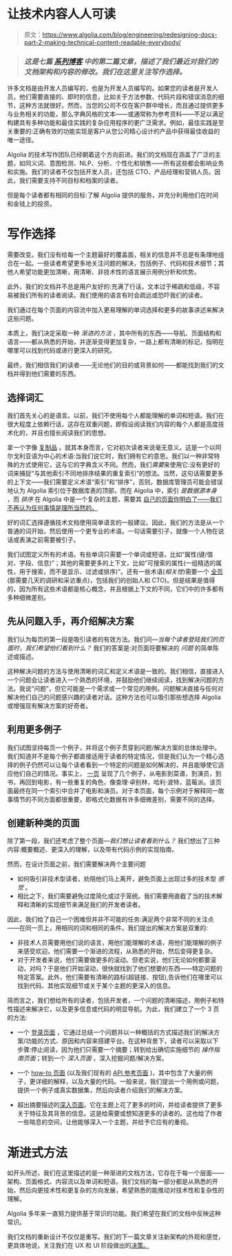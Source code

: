 # 让技术内容人人可读

> 原文：<https://www.algolia.com/blog/engineering/redesigning-docs-part-2-making-technical-content-readable-everybody/>

> ### [](#this-is-the-second-article-in-a-seven-part%c2%a0series-of-blogs-that-describe-our-most-recent-changes-to-the-architecture-and-content-of-our-documentation-we-focus-here-on-the-writing-choices)*这是七篇 [系列博客](https://www.algolia.com/blog/engineering/redesigning-our-docs-part-1-why/) 中的第二篇文章，描述了我们最近对我们的文档架构和内容的修改。我们在这里关注写作选择。*

许多文档是由开发人员编写的，也是为开发人员编写的。如果您的读者是开发人员，他们需要直接的、即时的信息，比如关于方法参数、代码片段和错误消息的细节，这种方法就很好。然而，当您的公司不仅在客户群中增长，而且通过提供更多与业务相关的功能，那么字典风格的文本——或通常称为参考资料——不足以满足构建具有多种功能和最佳实践的复杂应用程序的更广泛需求。例如，最佳实践是至关重要的:正确有效的功能实现是客户从您公司精心设计的产品中获得最佳收益的唯一途径。

Algolia 的技术写作团队已经朝着这个方向前进。我们的文档现在涵盖了广泛的主题，如同义词、意图检测、NLP、分析、个性化和销售——所有这些都会影响业务和实施。我们的读者不仅包括开发人员，还包括 CTO、产品经理和营销人员。因此，我们需要支持不同目标和档案的读者。

但是每个读者都有相同的目标:了解 Algolia 提供的服务，并充分利用他们在时间和金钱上的投资。

# [](#writing-choices)**写作选择**

需要改变。我们没有给每一个主题最好的覆盖面，相关的信息并不总是有条理地组合在一起。一些读者希望更多地关注问题的解决，包括例子、代码和技术细节；其他人希望功能更加清晰，用清晰、非技术性的语言展示用例分析和优势。

此外，我们的文档并不总是用户友好的:充满了行话，文本过于稀疏和低级，不容易被我们所有的读者阅读。我们使用的语言有时会疏远或恐吓我们的读者。

我们通过在每个页面的内容流中加入更易理解的单词选择和更多的故事讲述来解决这些问题。

本质上，我们决定采取一种 *渐进的方法* ，其中所有的东西——导航、页面结构和语言——都从熟悉的开始，并逐渐变得更加复杂，一路上都有清晰的标记，指明在哪里可以找到代码或进行更深入的研究。

最终，我们相信我们的读者——无论他们的目的或背景如何——都能找到我们的文档并得到他们需要的东西。

## [](#choosing-vocabulary)**选择词汇**

我们首先关心的是语言。以前，我们不使用每个人都能理解的单词和短语。我们在很大程度上依赖行话，这存在双重问题，即假设阅读我们内容的每个人都是高度技术化的，并且也擅长阅读我们的思想。

拿一个字像 [复制品](https://www.algolia.com/doc/guides/managing-results/refine-results/sorting/#replicas) 。就其本身而言，它对初次读者来说毫无意义。这是一个以阿尔戈利亚语为中心的术语:当我们说它时，我们拥有它的意思。我们以一种非常特殊的方式使用它，这与它的字典含义不同。然而，我们*需要*来使用它:没有更好的词来捕捉“与其他索引不同地排序结果的重复索引”的想法。当然，这句话需要更多的上下文——我们需要定义术语“索引”和“排序”，否则，数据库管理员可能会错误地认为 Algolia 索引位于数据库表的顶部，而在 Algolia 中，索引 *是数据源本身* ，而 *排序* 在 Algolia 中是一个复杂的主题，需要其 [自己的页面你明白了——我们不再认为任何事情是理所当然的。](https://www.algolia.com/doc/guides/managing-results/refine-results/sorting/)

好的词汇选择遵循技术文档使用简单语言的一般建议。因此，我们的方法是从一个普通的词开始，然后使用一个更专业的术语。一句话需要引子，就像一个人物在说话或表演之前需要被引子。

我们试图定义所有的术语。有些单词只需要一个单词或短语，比如“属性(键/值对、字段、信息)”；其他的需要更多的上下文，比如“可搜索的属性(一组精选的属性，用于搜索，而不是显示、过滤或排序)”。还有一些术语(*相关性*)需要一个 [全页](https://www.algolia.com/doc/guides/managing-results/relevance-overview/in-depth/defining-relevance/) (那需要几天的调研和采访重点)，包括我们的创始人和 CTO)。但是结果是值得的，因为所有这些术语都是核心概念，并且根据上下文的不同，它们中的许多都有多种细微差别。

## [](#start-with-the-problem-before-introducing-the-solution)**先从问题入手，再介绍解决方案**

我们认为每页的第一段是吸引读者的有效方法。我们问—*当每个读者登陆我们的页面时，我们希望他们看到什么？* 我们的答案是:对页面将要解决的 *问题* 的简单陈述或描述。

这种解决问题的方法与使用清晰的词汇和定义术语是一致的。我们相信，直接进入一个问题会让读者进入一个熟悉的环境，并鼓励他们继续阅读，找到解决问题的方法。我说“问题”，但它可能是一个需求或一个常见的用例。问题解决直接与任何对解决他们自己的问题感兴趣的读者对话。这种方法也可以吸引那些想选择 Algolia 或增强现有解决方案的好奇者。

## [](#using-more-examples)**利用更多例子**

我们试图坚持每页一个例子，并将这个例子贯穿到问题/解决方案的总体处理中。我们知道并不是每个例子都直接适用于读者的特定情况，但是我们认为一个精心选择的例子仍然可以让每个读者看到一个特定的问题是如何解决的，并且能够使它适应他们自己的情况。事实上， [一页](https://www.algolia.com/doc/guides/sending-and-managing-data/prepare-your-data/in-depth/prepare-data-in-depth/) 呈现了几个例子，从电影到菜谱，到演员，到书，再回到电影，有一些重复的角色，像查理·卓别林，哈利·波特，蓝莓派。该页面最终在同一个索引中合并了电影和演员。对于本页面，每个示例对于解释同一故事情节的不同方面都很重要，即格式化数据有许多细微差别，需要不同的选择。

## [](#creating-new-kinds-of-pages)**创建新种类的页面**

除了第一段，我们还考虑了整个页面—*我们想让读者看到什么？* 我们想出了三种内容:概要概述、更深入的理解，以及带有代码示例的实现指南。

然而，在设计页面之前，我们需要解决两个主要问题

*   如何吸引非技术型读者，劝阻他们马上离开，避免页面上出现过多的技术型 *感觉* 。
*   相比之下，我们需要避免过度简化或过于笼统。我们需要用直截了当的技术解释和清晰的实现细节来满足我们的开发者读者。

因此，我们给了自己一个困难但并非不可能的任务:满足两个非常不同的关注点——在同一页上，用相同的词和相同的条件。我们提出的解决方案是双重的:

*   非技术人员需要用他们说的语言，用他们能理解的术语，用他们能理解的例子来感受欢迎。他们需要一个渐进的流程，从熟悉的开始，然后变得更复杂。
*   对于开发者来说，他们需要做更多的滚动。但老实说，他们无论如何都要滚动，对吗？于是他们开始滚动，很快就找到了他们想要的东西——特定问题的特定答案。此外，他们需要有清晰的路标(超链接、按钮),告诉他们在哪里可以找到代码、其他实现细节或关于某个主题的更深入的信息。

简而言之，我们想给所有的读者，包括开发者，一个问题的清晰描述，用例子和特性描述来解决它，以及更多信息或代码的明显导航。为此，我们建立了一个 3 页的方法:

*   一个 [登录页面](https://www.algolia.com/doc/guides/managing-results/must-do/custom-ranking/) ，它通过总结一个问题并以一种概括的方式描述我们的解决方案/功能的方式、原因和内容来搭建平台。在这种背景下，读者可以采取以下步骤:停止阅读，因为他们只需要一个摘要；转到给出确切实施细节的 *操作指南页面*；转到一个 *深入页面* ，深入挖掘问题/解决方案。

*   一个 [how-to 页面](https://www.algolia.com/doc/guides/managing-results/must-do/custom-ranking/how-to/configure-custom-ranking/) (以及我们现有的 [API 参考页面](https://www.algolia.com/doc/api-reference/api-parameters/customRanking/) )，其中包含了大量的例子，更详细的解释，以及大量的代码。一般来说，我们提出一个用例或问题，提供一个例子或真实数据集，然后向读者介绍我们的解决方案。

*   超出摘要描述的[深入页面](https://www.algolia.com/doc/guides/managing-results/relevance-overview/in-depth/ranking-criteria/)。它在主题上花了更多的时间，并给读者提供了更多关于特征及其背景的信息。这是给需要或想知道更多的读者的。这也给了作者一些喘息的空间，让他能够深入一个主题，并给予它应有的重视。

# [](#the-progressive-approach)**渐进式方法**

如开头所述，我们在这里描述的是一种渐进的文档方法，它存在于每一个层面——架构、页面格式、内容流以及单词和短语。我们文档的每一部分都是从熟悉的开始，然后向更技术性和更复杂的方向发展，希望熟悉的能推动对技术性和复杂性的理解。

Algolia 多年来一直努力提供基于常识的功能。我们希望在我们的文档中反映这种常识。

我们文档的重新设计不仅仅是重写。我们的下一篇文章关注新架构的外观和感觉，更具体地说，关注我们在 UX 和 UI 阶段做出的[决策。](https://www.algolia.com/blog/ux/redesigning-our-docs-part-3-the-ux-ui-phase/)